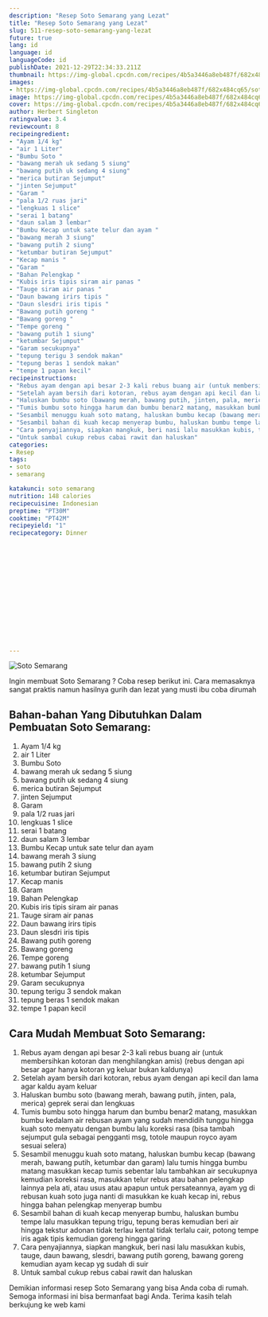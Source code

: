 ```yaml
---
description: "Resep Soto Semarang yang Lezat"
title: "Resep Soto Semarang yang Lezat"
slug: 511-resep-soto-semarang-yang-lezat
future: true
lang: id
language: id
languageCode: id
publishDate: 2021-12-29T22:34:33.211Z 
thumbnail: https://img-global.cpcdn.com/recipes/4b5a3446a8eb487f/682x484cq65/soto-semarang-foto-resep-utama.png
images:
- https://img-global.cpcdn.com/recipes/4b5a3446a8eb487f/682x484cq65/soto-semarang-foto-resep-utama.png
image: https://img-global.cpcdn.com/recipes/4b5a3446a8eb487f/682x484cq65/soto-semarang-foto-resep-utama.png
cover: https://img-global.cpcdn.com/recipes/4b5a3446a8eb487f/682x484cq65/soto-semarang-foto-resep-utama.png
author: Herbert Singleton
ratingvalue: 3.4
reviewcount: 8
recipeingredient:
- "Ayam 1/4 kg"
- "air 1 Liter"
- "Bumbu Soto "
- "bawang merah uk sedang 5 siung"
- "bawang putih uk sedang 4 siung"
- "merica butiran Sejumput"
- "jinten Sejumput"
- "Garam "
- "pala 1/2 ruas jari"
- "lengkuas 1 slice"
- "serai 1 batang"
- "daun salam 3 lembar"
- "Bumbu Kecap untuk sate telur dan ayam "
- "bawang merah 3 siung"
- "bawang putih 2 siung"
- "ketumbar butiran Sejumput"
- "Kecap manis "
- "Garam "
- "Bahan Pelengkap "
- "Kubis iris tipis siram air panas "
- "Tauge siram air panas "
- "Daun bawang irirs tipis "
- "Daun slesdri iris tipis "
- "Bawang putih goreng "
- "Bawang goreng "
- "Tempe goreng "
- "bawang putih 1 siung"
- "ketumbar Sejumput"
- "Garam secukupnya"
- "tepung terigu 3 sendok makan"
- "tepung beras 1 sendok makan"
- "tempe 1 papan kecil"
recipeinstructions:
- "Rebus ayam dengan api besar 2-3 kali rebus buang air (untuk membersihkan kotoran dan menghilangkan amis) (rebus dengan api besar agar hanya kotoran yg keluar bukan kaldunya)"
- "Setelah ayam bersih dari kotoran, rebus ayam dengan api kecil dan lama agar kaldu ayam keluar"
- "Haluskan bumbu soto (bawang merah, bawang putih, jinten, pala, merica) geprek serai dan lengkuas"
- "Tumis bumbu soto hingga harum dan bumbu benar2 matang, masukkan bumbu kedalam air rebusan ayam yang sudah mendidih tunggu hingga kuah soto menyatu dengan bumbu lalu koreksi rasa (bisa tambah sejumput gula sebagai pengganti msg, totole maupun royco ayam sesuai selera)"
- "Sesambil menuggu kuah soto matang, haluskan bumbu kecap (bawang merah, bawang putih, ketumbar dan garam) lalu tumis hingga bumbu matang masukkan kecap tumis sebentar lalu tambahkan air secukupnya kemudian koreksi rasa, masukkan telur rebus atau bahan pelengkap lainnya pela ati, atau usus atau apapun untuk persateannya, ayam yg di rebusan kuah soto juga nanti di masukkan ke kuah kecap ini, rebus hingga bahan pelengkap menyerap bumbu"
- "Sesambil bahan di kuah kecap menyerap bumbu, haluskan bumbu tempe lalu masukkan tepung trigu, tepung beras kemudian beri air hingga tekstur adonan tidak terlau kental tidak terlalu cair, potong tempe iris agak tipis kemudian goreng hingga garing"
- "Cara penyajiannya, siapkan mangkuk, beri nasi lalu masukkan kubis, tauge, daun bawang, slesdri, bawang putih goreng, bawang goreng kemudian ayam kecap yg sudah di suir"
- "Untuk sambal cukup rebus cabai rawit dan haluskan"
categories:
- Resep
tags:
- soto
- semarang

katakunci: soto semarang 
nutrition: 148 calories
recipecuisine: Indonesian
preptime: "PT30M"
cooktime: "PT42M"
recipeyield: "1"
recipecategory: Dinner


     
    
    
    
    
    
    
    
    
    
    
      
    
---
```



![Soto Semarang](https://img-global.cpcdn.com/recipes/4b5a3446a8eb487f/682x484cq65/soto-semarang-foto-resep-utama.png)

Ingin membuat Soto Semarang ? Coba resep berikut ini. Cara memasaknya sangat praktis namun hasilnya gurih dan lezat yang musti ibu coba dirumah

<!--inarticleads1-->

## Bahan-bahan Yang Dibutuhkan Dalam Pembuatan Soto Semarang:

1. Ayam 1/4 kg
1. air 1 Liter
1. Bumbu Soto 
1. bawang merah uk sedang 5 siung
1. bawang putih uk sedang 4 siung
1. merica butiran Sejumput
1. jinten Sejumput
1. Garam 
1. pala 1/2 ruas jari
1. lengkuas 1 slice
1. serai 1 batang
1. daun salam 3 lembar
1. Bumbu Kecap untuk sate telur dan ayam 
1. bawang merah 3 siung
1. bawang putih 2 siung
1. ketumbar butiran Sejumput
1. Kecap manis 
1. Garam 
1. Bahan Pelengkap 
1. Kubis iris tipis siram air panas 
1. Tauge siram air panas 
1. Daun bawang irirs tipis 
1. Daun slesdri iris tipis 
1. Bawang putih goreng 
1. Bawang goreng 
1. Tempe goreng 
1. bawang putih 1 siung
1. ketumbar Sejumput
1. Garam secukupnya
1. tepung terigu 3 sendok makan
1. tepung beras 1 sendok makan
1. tempe 1 papan kecil



<!--inarticleads2-->

## Cara Mudah Membuat Soto Semarang:

1. Rebus ayam dengan api besar 2-3 kali rebus buang air (untuk membersihkan kotoran dan menghilangkan amis) (rebus dengan api besar agar hanya kotoran yg keluar bukan kaldunya)
1. Setelah ayam bersih dari kotoran, rebus ayam dengan api kecil dan lama agar kaldu ayam keluar
1. Haluskan bumbu soto (bawang merah, bawang putih, jinten, pala, merica) geprek serai dan lengkuas
1. Tumis bumbu soto hingga harum dan bumbu benar2 matang, masukkan bumbu kedalam air rebusan ayam yang sudah mendidih tunggu hingga kuah soto menyatu dengan bumbu lalu koreksi rasa (bisa tambah sejumput gula sebagai pengganti msg, totole maupun royco ayam sesuai selera)
1. Sesambil menuggu kuah soto matang, haluskan bumbu kecap (bawang merah, bawang putih, ketumbar dan garam) lalu tumis hingga bumbu matang masukkan kecap tumis sebentar lalu tambahkan air secukupnya kemudian koreksi rasa, masukkan telur rebus atau bahan pelengkap lainnya pela ati, atau usus atau apapun untuk persateannya, ayam yg di rebusan kuah soto juga nanti di masukkan ke kuah kecap ini, rebus hingga bahan pelengkap menyerap bumbu
1. Sesambil bahan di kuah kecap menyerap bumbu, haluskan bumbu tempe lalu masukkan tepung trigu, tepung beras kemudian beri air hingga tekstur adonan tidak terlau kental tidak terlalu cair, potong tempe iris agak tipis kemudian goreng hingga garing
1. Cara penyajiannya, siapkan mangkuk, beri nasi lalu masukkan kubis, tauge, daun bawang, slesdri, bawang putih goreng, bawang goreng kemudian ayam kecap yg sudah di suir
1. Untuk sambal cukup rebus cabai rawit dan haluskan




Demikian informasi  resep Soto Semarang   yang bisa Anda coba di rumah. Semoga informasi ini bisa bermanfaat bagi Anda. Terima kasih telah berkujung ke web kami
